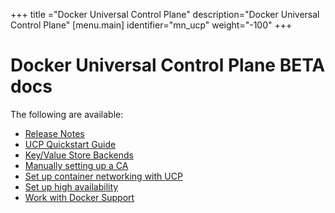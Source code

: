 +++
title ="Docker Universal Control Plane"
description="Docker Universal Control Plane"
[menu.main]
identifier="mn_ucp"
weight="-100"
+++


# Docker Universal Control Plane BETA docs

The following are available:

* [Release Notes](release_notes.md)
* [UCP Quickstart Guide](installation.md)
* [Key/Value Store Backends](kv_store.md)
* [Manually setting up a CA](certs.md)
* [Set up container networking with UCP](networking.md)
* [Set up high availability](understand_ha.md)
* [Work with Docker Support](support.md)
